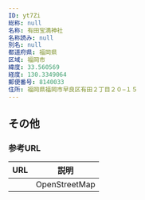 ```yaml
---
ID: yt7Zi
総称: null
名称: 有田宝満神社
名称読み: null
別名: null
都道府県: 福岡県
区域: 福岡市
緯度: 33.560569
経度: 130.3349064
郵便番号: 8140033
住所: 福岡県福岡市早良区有田２丁目２０−１５
---
```


## その他

### 参考URL

| URL | 説明          |
| --- | ------------- |
|     | OpenStreetMap |
